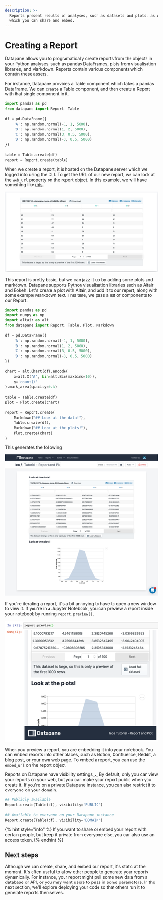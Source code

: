 ```yaml
---
description: >-
  Reports present results of analyses, such as datasets and plots, as web pages
  which you can share and embed.
---
```


# Creating a Report

Datapane allows you to programatically create reports from the objects in your Python analyses, such as pandas DataFrames, plots from visualisation libraries, and Markdown. Reports contain various components which contain these assets.

For instance, Datapane provides a Table component which takes a pandas DataFrame. We can `create` a Table component, and then create a Report with that single component in it.

```python
import pandas as pd
from datapane import Report, Table

df = pd.DataFrame({
    'A': np.random.normal(-1, 1, 5000),
    'B': np.random.normal(1, 2, 5000),
    'C': np.random.normal(3, 0.5, 5000),
    'D': np.random.normal(-3, 0.5, 5000)
})

table = Table.create(df)
report = Report.create(table)
```

When we create a report, it is hosted on the Datapane server which we logged into using the CLI. To get the URL of our new report, we can look at the `web_url` property on the report object. In this example, we will have something like [this](https://acme.datapane.com/reports/Bj3LQ7Q/).

![A simple report with a single table](../.gitbook/assets/image%20%2829%29.png)

This report is pretty basic, but we can jazz it up by adding some plots and markdown. Datapane supports Python visualisation libraries such as Altair and Bokeh. Let's create a plot with Altair, and add it to our report, along with some example Markdown text. This time, we pass a list of components to our Report.

```python
import pandas as pd
import numpy as np
import altair as alt
from datapane import Report, Table, Plot, Markdown

df = pd.DataFrame({
    'A': np.random.normal(-1, 1, 5000),
    'B': np.random.normal(1, 2, 5000),
    'C': np.random.normal(3, 0.5, 5000),
    'D': np.random.normal(-3, 0.5, 5000)
})

chart = alt.Chart(df).encode(
    x=alt.X('A', bin=alt.Bin(maxbins=10)), 
    y='count()'
).mark_area(opacity=0.3)

table = Table.create(df)
plot = Plot.create(chart)

report = Report.create(
    Markdown("## Look at the data!"),
    Table.create(df),
    Markdown("## Look at the plots!"),
    Plot.create(chart)
)
```

This generates the following

![A more exciting report](../.gitbook/assets/image%20%2873%29.png)

If you're iterating a report, it's a bit annoying to have to open a new window to view it. If you're in a Jupyter Notebook, you can preview a report inside your notebook by running `report.preview()`.

![](../.gitbook/assets/image%20%2866%29.png)

When you preview a report, you are embedding it into your notebook. You can embed reports into other places, such as Notion, Confluence, Reddit, a blog post, or your own web page. To embed a report, you can use the `embed_url` on the report object. 

Reports on Datapane have visibility settings_**.**_ By default, only you can view your reports on your web, but you can make your report public when you create it. If you're on a private Datapane instance, you can also restrict it to everyone on your domain.

```python
## Publicly available
Report.create(Table(df), visibility='PUBLIC')

## Available to everyone on your Datapane instance
Report.create(Table(df), visibility='DOMAIN')
```

{% hint style="info" %}
If you want to share or embed your report with certain people, but keep it private from everyone else, you can also use an access token. 
{% endhint %}

## Next steps

Although we can create, share, and embed our report, it's static at the moment. It's often useful to allow other people to generate your reports dynamically. For instance, your report might pull some new data from a database or API, or you may want users to pass in some parameters. In the next section, we'll explore deploying your code so that others run it to generate reports themselves.

